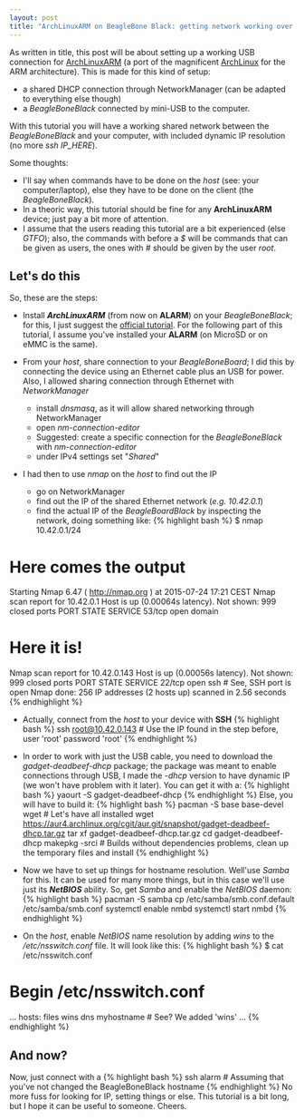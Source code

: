 ```yaml
---
layout: post
title: "ArchLinuxARM on BeagleBone Black: getting network working over USB"
---
```


As written in title, this post will be about setting up a working USB connection for [ArchLinuxARM](http://archlinuxarm.org) (a port of the magnificent [ArchLinux](https://www.archlinux.org) for the ARM architecture).
This is made for this kind of setup:

* a shared DHCP connection through NetworkManager (can be adapted to everything else though)
* a *BeagleBoneBlack* connected by mini-USB to the computer.

With this tutorial you will have a working shared network between the *BeagleBoneBlack* and your computer,
with included dynamic IP resolution (no more *ssh IP_HERE*).

Some thoughts:

* I'll say when commands have to be done on the *host* (see: your computer/laptop), else they have to be done
on the client (the *BeagleBoneBlack*).
* In a theoric way, this tutorial should be fine for any **ArchLinuxARM** device; just pay a bit more of attention.
* I assume that the users reading this tutorial are a bit experienced (else *GTFO*); also, the commands with before a *$*
will be commands that can be given as users, the ones with *#* should be given by the user *root*. 

## Let's do this
So, these are the steps:

- Install ***ArchLinuxARM*** (from now on **ALARM**) on your *BeagleBoneBlack*;
for this, I just suggest the [official tutorial](http://archlinuxarm.org/platforms/armv7/ti/beaglebone-black).
For the following part of this tutorial, I assume you've installed your **ALARM** (on MicroSD or on eMMC is the same).

- From your *host*, share connection to your *BeagleBoneBoard*;
I did this by connecting the device using an Ethernet cable plus an USB for power.
Also, I allowed sharing connection through Ethernet with *NetworkManager*
  * install *dnsmasq*, as it will allow shared networking through NetworkManager
  * open *nm-connection-editor*
  * Suggested: create a specific connection for the *BeagleBoneBlack* with *nm-connection-editor*
  * under IPv4 settings set "*Shared*"

- I had then to use *nmap* on the *host* to find out the IP
  * go on NetworkManager
  * find out the IP of the shared Ethernet network (*e.g. 10.42.0.1*)
  * find the actual IP of the *BeagleBoardBlack* by inspecting the network, doing something like:
{% highlight bash %}
$ nmap 10.42.0.1/24
# Here comes the output
Starting Nmap 6.47 ( http://nmap.org ) at 2015-07-24 17:21 CEST
Nmap scan report for 10.42.0.1
Host is up (0.00064s latency).
Not shown: 999 closed ports
PORT   STATE SERVICE
53/tcp open  domain
# Here it is!
Nmap scan report for 10.42.0.143
Host is up (0.00056s latency).
Not shown: 999 closed ports
PORT   STATE SERVICE
22/tcp open  ssh # See, SSH port is open
Nmap done: 256 IP addresses (2 hosts up) scanned in 2.56 seconds
{% endhighlight %}

- Actually, connect from the *host* to your device with **SSH**
{% highlight bash %}
ssh root@10.42.0.143 # Use the IP found in the step before, user 'root' password 'root'
{% endhighlight %}

- In order to work with just the USB cable, you need to download the *gadget-deadbeef-dhcp* package;
the package was meant to enable connections through USB, I made the *-dhcp* version to have dynamic IP
(we won't have problem with it later). You can get it with a:
{% highlight bash %}
yaourt -S gadget-deadbeef-dhcp
{% endhighlight %}
Else, you will have to build it:
{% highlight bash %}
pacman -S base base-devel wget # Let's have all installed
wget https://aur4.archlinux.org/cgit/aur.git/snapshot/gadget-deadbeef-dhcp.tar.gz
tar xf gadget-deadbeef-dhcp.tar.gz
cd gadget-deadbeef-dhcp
makepkg -srci # Builds without dependencies problems, clean up the temporary files and install
{% endhighlight %}

- Now we have to set up things for hostname resolution. Well'use *Samba* for this.
It can be used for many more things, but in this case we'll use just its ***NetBIOS*** ability.
So, get *Samba* and enable the *NetBIOS* daemon:
{% highlight bash %}
pacman -S samba
cp /etc/samba/smb.conf.default /etc/samba/smb.conf
systemctl enable nmbd
systemctl start nmbd
{% endhighlight %}

- On the *host*, enable *NetBIOS* name resolution by adding *wins* to the */etc/nsswitch.conf* file.
It will look like this:
{% highlight bash %}
$ cat /etc/nsswitch.conf 
# Begin /etc/nsswitch.conf
...
hosts: files wins dns myhostname # See? We added 'wins' 
...
{% endhighlight %}

## And now?
Now, just connect with a
{% highlight bash %}
ssh alarm # Assuming that you've not changed the BeagleBoneBlack hostname
{% endhighlight %}
No more fuss for looking for IP, setting things or else.
This tutorial is a bit long, but I hope it can be useful to someone. Cheers.
